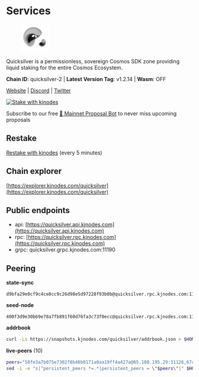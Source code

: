 # Services

<figure><img src="https://raw.githubusercontent.com/kj89/cosmos-images/main/logos/quicksilver.png" alt=""><figcaption></figcaption></figure>

Quicksilver is a permissionless, sovereign Cosmos SDK zone providing liquid staking for the entire Cosmos Ecosystem.

**Chain ID**: quicksilver-2 | **Latest Version Tag**: v1.2.14 | **Wasm**: OFF

[Website](https://quicksilver.zone) | [Discord](https://discord.gg/quicksilverprotocol) | [Twitter](https://twitter.com/quicksilverzone)

[![Stake with kjnodes](https://i.ibb.co/cr44Q8j/button-stake-with-kjnodes.png)](https://restake.app/quicksilver/quickvaloper1fqfgpwdngmmay6ah7mg9y4k7ayykpzu6l3ht2m)

Subscribe to our free [🤖 Mainnet Proposal Bot](https://t.me/kjnodes_proposal_bot) to never miss upcoming proposals

## Restake

[Restake with kjnodes](https://restake.app/quicksilver/quickvaloper1fqfgpwdngmmay6ah7mg9y4k7ayykpzu6l3ht2m) (every 5 minutes)
## Chain explorer
[https://explorer.kjnodes.com/quicksilver](https://explorer.kjnodes.com/quicksilver)

## Public endpoints

* api: [https://quicksilver.api.kjnodes.com](https://quicksilver.api.kjnodes.com)
* rpc: [https://quicksilver.rpc.kjnodes.com](https://quicksilver.rpc.kjnodes.com)
* grpc: quicksilver.grpc.kjnodes.com:11190

## Peering

**state-sync**

```text
d9bfa29e0cf9c4ce0cc9c26d98e5d97228f93b0b@quicksilver.rpc.kjnodes.com:11156
```

**seed-node**

```text
400f3d9e30b69e78a7fb891f60d76fa3c73f0ecc@quicksilver.rpc.kjnodes.com:11159
```

**addrbook**
```bash
curl -Ls https://snapshots.kjnodes.com/quicksilver/addrbook.json > $HOME/.quicksilverd/config/addrbook.json
```

**live-peers** (10)
```bash
peers="58fe3a7b075e7302f8b46b8171a0aa19ff4a427a@65.108.195.29:31126,67c3cc1397d0a0f03a45d4cae6ff3380be7364f9@95.217.229.18:11656,96b7605dbf13dbf0df2c3ac4f076397a9f351c6b@88.98.195.228:26656,0a3860f9d3c27b34910fe8660240ae55699b55c2@84.244.95.245:26656,4a73a81a94c9cd7147a84c35c7ab7abec94093bd@204.93.241.110:27651,185f80586290dcd53db67ebc2da1e146e291bcd6@148.251.13.186:11156,4aa6607f87ad0b458526d3405731e71553cf275c@219.100.163.35:26656,1b569bf57da79df4f85d207a161a97626988af76@65.109.92.241:20026,e8a9be589ae825aa4368c6a00b50b7031d5de58b@65.108.78.107:21609,d9bfa29e0cf9c4ce0cc9c26d98e5d97228f93b0b@65.109.88.38:11156"
sed -i -e "s|^persistent_peers *=.*|persistent_peers = \"$peers\"|" $HOME/.quicksilverd/config/config.toml
```
